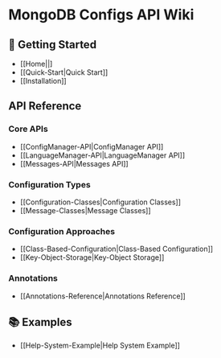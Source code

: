 # MongoDB Configs API Wiki

## 🚀 Getting Started

- [[Home||]
- [[Quick-Start|Quick Start]]
- [[Installation]]

##  API Reference

### Core APIs
- [[ConfigManager-API|ConfigManager API]]
- [[LanguageManager-API|LanguageManager API]]
- [[Messages-API|Messages API]]

### Configuration Types
- [[Configuration-Classes|Configuration Classes]]
- [[Message-Classes|Message Classes]]

### Configuration Approaches
- [[Class-Based-Configuration|Class-Based Configuration]]
- [[Key-Object-Storage|Key-Object Storage]]

### Annotations
- [[Annotations-Reference|Annotations Reference]]

## 📚 Examples

- [[Help-System-Example|Help System Example]]

